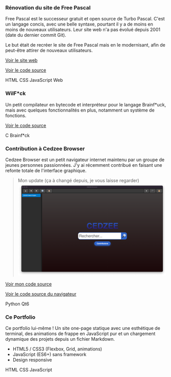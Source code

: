 ### Rénovation du site de Free Pascal

Free Pascal est le successeur gratuit et open source de Turbo Pascal. C'est un langage concis, avec une belle syntaxe, pourtant il y a de moins en moins de nouveaux utilisateurs. Leur site web n'a pas évolué depuis 2001 (date du dernier commit Git).

Le but était de recréer le site de Free Pascal mais en le modernisant, afin de peut-être attirer de nouveaux utilisateurs.

[Voir le site web](https://freepascal.vercel.app)

[Voir le code source](https://github.com/wilrakov/fp-website)

<div class="tags">
    <span class="tag">HTML</span>
    <span class="tag">CSS</span>
    <span class="tag">JavaScript</span>
    <span class="tag">Web</span>
</div>

### WilF*ck

Un petit compilateur en bytecode et interpréteur pour le langage Brainf*uck, mais avec quelques fonctionnalités en plus, notamment un système de fonctions.

[Voir le code source](https://github.com/wilrakov/wilfuck)

<div class="tags">
    <span class="tag">C</span>
    <span class="tag">Brainf*ck</span>
</div>

### Contribution à Cedzee Browser

Cedzee Browser est un petit navigateur internet maintenu par un groupe de jeunes personnes passionnées. J'y ai récemment contribué en faisant une refonte totale de l'interface graphique.

> Mon update (ça à changé depuis, je vous laisse regarder)
![Image de mon update](/after-cedzee.png)

[Voir mon code source]()

[Voir le code source du navigateur]()

<div class="tags">
    <span class="tag">Python</span>
    <span class="tag">Qt6</span>
</div>

### Ce Portfolio

Ce portfolio lui-même ! Un site one-page statique avec une esthétique de terminal, des animations de frappe en JavaScript pur et un chargement dynamique des projets depuis un fichier Markdown.

*   HTML5 / CSS3 (Flexbox, Grid, animations)
*   JavaScript (ES6+) sans framework
*   Design responsive

<div class="tags">
    <span class="tag">HTML</span>
    <span class="tag">CSS</span>
    <span class="tag">JavaScript</span>
</div>